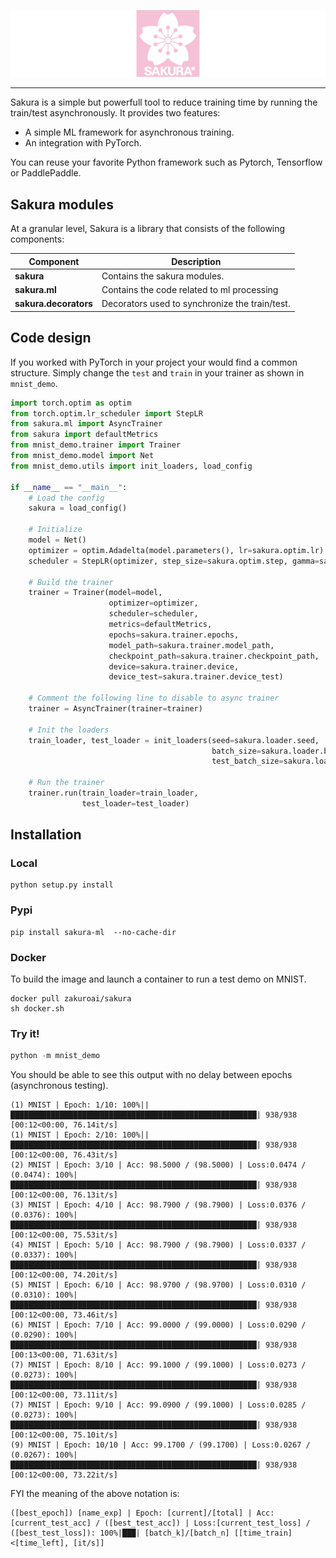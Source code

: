 ![sakura Logo](imgs/sakura.png)

--------------------------------------------------------------------------------

Sakura is a simple but powerfull tool to reduce training time by running the train/test asynchronously. It provides two features:
- A simple ML framework for asynchronous training.
- An integration with PyTorch. 


You can reuse your favorite Python framework such as Pytorch, Tensorflow or PaddlePaddle.


## Sakura modules

At a granular level, Sakura is a library that consists of the following components:

| Component | Description |
| ---- | --- |
| **sakura** | Contains the sakura modules. |
| **sakura.ml** | Contains the code related to ml processing |
| **sakura.decorators** | Decorators used to synchronize the train/test.|

## Code design
If you worked with PyTorch in your project your would find a common structure. 
Simply change the `test` and `train` in your trainer as shown in `mnist_demo`. 
```python
import torch.optim as optim
from torch.optim.lr_scheduler import StepLR
from sakura.ml import AsyncTrainer
from sakura import defaultMetrics
from mnist_demo.trainer import Trainer
from mnist_demo.model import Net
from mnist_demo.utils import init_loaders, load_config

if __name__ == "__main__":
    # Load the config
    sakura = load_config()

    # Initialize
    model = Net()
    optimizer = optim.Adadelta(model.parameters(), lr=sakura.optim.lr)
    scheduler = StepLR(optimizer, step_size=sakura.optim.step, gamma=sakura.optim.gamma)

    # Build the trainer
    trainer = Trainer(model=model,
                      optimizer=optimizer,
                      scheduler=scheduler,
                      metrics=defaultMetrics,
                      epochs=sakura.trainer.epochs,
                      model_path=sakura.trainer.model_path,
                      checkpoint_path=sakura.trainer.checkpoint_path,
                      device=sakura.trainer.device,
                      device_test=sakura.trainer.device_test)

    # Comment the following line to disable to async trainer
    trainer = AsyncTrainer(trainer=trainer)

    # Init the loaders
    train_loader, test_loader = init_loaders(seed=sakura.loader.seed,
                                             batch_size=sakura.loader.batch_size,
                                             test_batch_size=sakura.loader.test_batch_size)

    # Run the trainer
    trainer.run(train_loader=train_loader,
                test_loader=test_loader)


```



## Installation
### Local
```
python setup.py install
```

### Pypi
```
pip install sakura-ml  --no-cache-dir
```

### Docker
To build the image and launch a container to run a test demo on MNIST.
```
docker pull zakuroai/sakura
sh docker.sh
```

### Try it!

```python
python -m mnist_demo
```
You should be able to see this output with no delay between epochs (asynchronous testing).
```
(1) MNIST | Epoch: 1/10: 100%||███████████████████████████████████████████████████████| 938/938 [00:12<00:00, 76.14it/s]
(1) MNIST | Epoch: 2/10: 100%||███████████████████████████████████████████████████████| 938/938 [00:12<00:00, 76.43it/s]
(2) MNIST | Epoch: 3/10 | Acc: 98.5000 / (98.5000) | Loss:0.0474 / (0.0474): 100%|███████████████████████████████████████████████████████| 938/938 [00:12<00:00, 76.13it/s]
(3) MNIST | Epoch: 4/10 | Acc: 98.7900 / (98.7900) | Loss:0.0376 / (0.0376): 100%|███████████████████████████████████████████████████████| 938/938 [00:12<00:00, 75.53it/s]
(4) MNIST | Epoch: 5/10 | Acc: 98.7900 / (98.7900) | Loss:0.0337 / (0.0337): 100%|███████████████████████████████████████████████████████| 938/938 [00:12<00:00, 74.20it/s]
(5) MNIST | Epoch: 6/10 | Acc: 98.9700 / (98.9700) | Loss:0.0310 / (0.0310): 100%|███████████████████████████████████████████████████████| 938/938 [00:12<00:00, 73.46it/s]
(6) MNIST | Epoch: 7/10 | Acc: 99.0000 / (99.0000) | Loss:0.0290 / (0.0290): 100%|███████████████████████████████████████████████████████| 938/938 [00:13<00:00, 71.63it/s]
(7) MNIST | Epoch: 8/10 | Acc: 99.1000 / (99.1000) | Loss:0.0273 / (0.0273): 100%|███████████████████████████████████████████████████████| 938/938 [00:12<00:00, 73.11it/s]
(7) MNIST | Epoch: 9/10 | Acc: 99.0900 / (99.1000) | Loss:0.0285 / (0.0273): 100%|███████████████████████████████████████████████████████| 938/938 [00:12<00:00, 75.10it/s]
(9) MNIST | Epoch: 10/10 | Acc: 99.1700 / (99.1700) | Loss:0.0267 / (0.0267): 100%|███████████████████████████████████████████████████████| 938/938 [00:12<00:00, 73.22it/s]
```

FYI the meaning of the above notation is:
```
([best_epoch]) [name_exp] | Epoch: [current]/[total] | Acc: [current_test_acc] / ([best_test_acc]) | Loss:[current_test_loss] / ([best_test_loss]): 100%|███| [batch_k]/[batch_n] [[time_train]<[time_left], [it/s]]
```